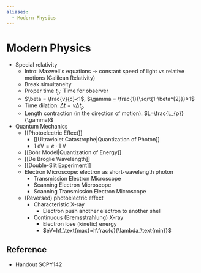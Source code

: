 ```yaml
---
aliases:
  - Modern Physics
---
```


# Modern Physics

- Special relativity
	- Intro: Maxwell's equations → constant speed of light vs relative motions (Galilean Relativity)
	- Break simultaneity
	- Proper time $t_{p}$: Time for observer
	- $\beta = \frac{v}{c}<1$, $\gamma = \frac{1}{\sqrt{1-\beta^{2}}}>1$
	- Time dilation: $\Delta t = \gamma \Delta t_{p}$
	- Length contraction (in the direction of motion): $L=\frac{L_{p}}{\gamma}$
- Quantum Mechanics
	- [[Photoelectric Effect]]
		- [[Ultraviolet Catastrophe|Quantization of Photon]]
		- $1\text{ eV}=e\cdot1\text{ V}$
	- [[Bohr Model|Quantization of Energy]]
	- [[De Broglie Wavelength]]
	- [[Double-Slit Experiment]]
	- Electron Microscope: electron as short-wavelength photon
		- Transmission Electron Microscope
		- Scanning Electron Microscope
		- Scanning Transmission Electron Microscope
	- (Reversed) photoelectric effect
		- Characteristic X-ray
			- Electron push another electron to another shell
		- Continuous (Bremsstrahlung) X-ray
			- Electron lose (kinetic) energy
			- $eV=hf_\text{max}=h\frac{c}{\lambda_\text{min}}$

## Reference

- Handout SCPY142
